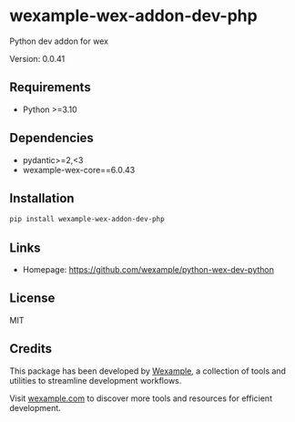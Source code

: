 # wexample-wex-addon-dev-php

Python dev addon for wex

Version: 0.0.41

## Requirements

- Python >=3.10

## Dependencies

- pydantic>=2,<3
- wexample-wex-core==6.0.43

## Installation

```bash
pip install wexample-wex-addon-dev-php
```

## Links

- Homepage: https://github.com/wexample/python-wex-dev-python

## License

MIT
## Credits

This package has been developed by [Wexample](https://wexample.com), a collection of tools and utilities to streamline development workflows.

Visit [wexample.com](https://wexample.com) to discover more tools and resources for efficient development.